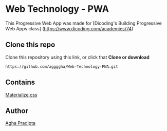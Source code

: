 # Web Technology - PWA
This Progressive Web App was made for [Dicoding's Building Progressive Web Apps class] (https://www.dicoding.com/academies/74)

## Clone this repo
Clone this repository using this link, or click that **Clone or download**
```
https://github.com/aggggha/Web-Technology-PWA.git
```

## Contains
[Materialize css](https://materializecss.com/)

## Author
[Agha Pradipta](twitter.com/aggggha)